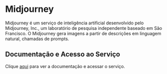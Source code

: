 # Midjourney

Midjourney é um serviço de inteligência artificial desenvolvido pelo Midjourney, Inc., um laboratório de pesquisa independente baseado em São Francisco. O Midjourney gera imagens a partir de descrições em linguagem natural, chamadas de prompts.

## Documentação e Acesso ao Serviço

Clique [aqui](https://www.midjourney.com) para ver a documentação e acessar o serviço.
